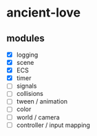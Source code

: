 # ancient-love

## modules

-   [x] logging
-   [x] scene
-   [x] ECS
-   [x] timer
-   [ ] signals
-   [ ] collisions
-   [ ] tween / animation
-   [ ] color
-   [ ] world / camera
-   [ ] controller / input mapping
